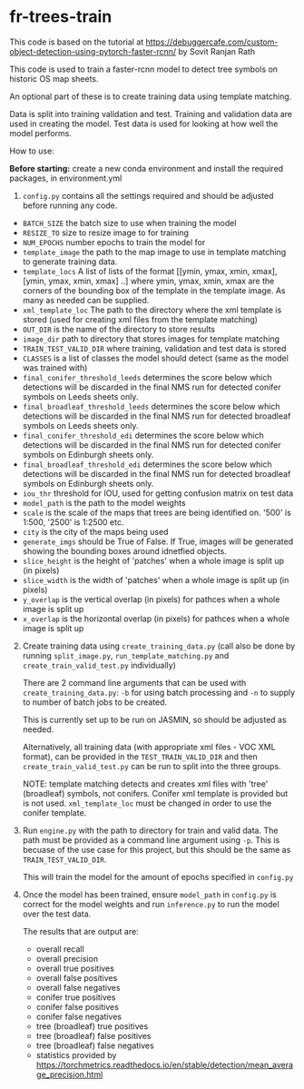 # fr-trees-train

This code is based on the tutorial at https://debuggercafe.com/custom-object-detection-using-pytorch-faster-rcnn/ by Sovit Ranjan Rath

This code is used to train a faster-rcnn model to detect tree symbols on historic OS map sheets.

An optional part of these is to create training data using template matching.

Data is split into training validation and test. Training and validation data are used in creating the model. Test data is used for looking at how well the model performs.

How to use:

**Before starting:** create a new conda environment and install the required packages, in environment.yml

1. ``config.py`` contains all the settings required and should be adjusted before running any code.
- ``BATCH_SIZE`` the batch size to use when training the model
- ``RESIZE_TO`` size to resize image to for training
- ``NUM_EPOCHS`` number epochs to train the model for
- ``template_image`` the path to the map image to use in template matching to generate training data.
- ``template_locs`` A list of lists of the format [[ymin, ymax, xmin, xmax], [ymin, ymax, xmin, xmax] ..] where ymin, ymax, xmin, xmax are the corners of the bounding box of the template in the template image. As many as needed can be supplied.
- ``xml_template_loc`` The path to the directory where the xml template is stored (used for creating xml files from the template matching)
- ``OUT_DIR`` is the name of the directory to store results
- ``image_dir`` path to directory that stores images for template matching
- ``TRAIN_TEST_VALID_DIR`` where training, validation and test data is stored
- ``CLASSES`` is a list of classes the model should detect (same as the model was trained with)
- ``final_conifer_threshold_leeds`` determines the score below which detections will be discarded in the final NMS run for detected conifer symbols on Leeds sheets only.
- ``final_broadleaf_threshold_leeds`` determines the score below which detections will be discarded in the final NMS run for detected broadleaf symbols on Leeds sheets only.
- ``final_conifer_threshold_edi`` determines the score below which detections will be discarded in the final NMS run for detected conifer symbols on Edinburgh sheets only.
- ``final_broadleaf_threshold_edi`` determines the score below which detections will be discarded in the final NMS run for detected broadleaf symbols on Edinburgh sheets only.
- ``iou_thr`` threshold for IOU, used for getting confusion matrix on test data
- ``model_path`` is the path to the model weights
- ``scale`` is the scale of the maps that trees are being identified on. '500' is 1:500, '2500' is 1:2500 etc.
- ``city`` is the city of the maps being used
- ``generate_imgs`` should be True of False. If True, images will be generated showing the bounding boxes around idnetfied objects.
- ``slice_height`` is the height of 'patches' when a whole image is split up (in pixels)
- ``slice_width`` is the width of 'patches' when a whole image is split up (in pixels)
- ``y_overlap`` is the vertical overlap (in pixels) for pathces when a whole image is split up
- ``x_overlap`` is the horizontal overlap (in pixels) for pathces when a whole image is split up


2. Create training data using ``create_training_data.py``
   (call also be done by running ``split_image.py``, ``run_template_matching.py`` and ``create_train_valid_test.py`` individually)

   There are 2 command line arguments that can be used with ``create_training_data.py``: ``-b`` for using batch processing and ``-n`` to supply to number of batch jobs to be created.

   This is currently set up to be run on JASMIN, so should be adjusted as needed.

   Alternatively, all training data (with appropriate xml files - VOC XML format), can be provided in the ``TEST_TRAIN_VALID_DIR`` and then ``create_train_valid_test.py`` can be run to split into the three groups.

   NOTE: template matching detects and creates xml files with 'tree' (broadleaf) symbols, not conifers. Conifer xml template is provided but is not used. ``xml_template_loc`` must be changed in order to use the conifer template.

3. Run ``engine.py`` with the path to directory for train and valid data. The path must be provided as a command line argument using ``-p``. This is becuase of the use case for this project, but this should be the same as ``TRAIN_TEST_VALID_DIR``. 

   This will train the model for the amount of epochs specified in ``config.py``

4. Once the model has been trained, ensure ``model_path`` in ``config.py`` is correct for the model weights and run ``inference.py`` to run the model over the test data.
   
   The results that are output are:

   - overall recall
   - overall precision 
   - overall true positives
   - overall false positives
   - overall false negatives
   - conifer true positives
   - conifer false positives
   - conifer false negatives
   - tree (broadleaf) true positives
   - tree (broadleaf) false positives
   - tree (broadleaf) false negatives
   - statistics provided by https://torchmetrics.readthedocs.io/en/stable/detection/mean_average_precision.html 


